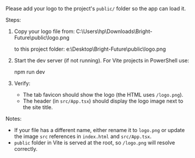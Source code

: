 Please add your logo to the project's `public/` folder so the app can load it.

Steps:

1. Copy your logo file from:
   C:\Users\hp\Downloads\Bright-Future\public\logo.png

   to this project folder:
   e:\Desktop\Bright-Future\public\logo.png

2. Start the dev server (if not running). For Vite projects in PowerShell use:

   npm run dev

3. Verify:
   - The tab favicon should show the logo (the HTML uses `/logo.png`).
   - The header (in `src/App.tsx`) should display the logo image next to the site title.

Notes:
- If your file has a different name, either rename it to `logo.png` or update the image `src` references in `index.html` and `src/App.tsx`.
- `public` folder in Vite is served at the root, so `/logo.png` will resolve correctly.

